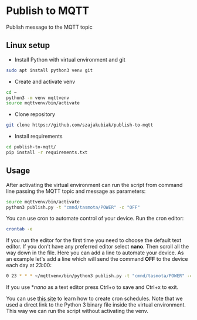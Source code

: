 # Publish to MQTT
Publish message to the MQTT topic

## Linux setup
* Install Python with virtual environment and git
``` bash
sudo apt install python3 venv git
```

* Create and activate venv
``` bash
cd ~
python3 -m venv mqttvenv
source mqttvenv/bin/activate
```

* Clone repository
``` bash
git clone https://github.com/szajakubiak/publish-to-mqtt
```

* Install requirements
``` bash
cd publish-to-mqtt/
pip install -r requirements.txt
```

## Usage
After activating the virtual environment can run the script from command line passing the MQTT topic and message as parameters:
``` bash
source mqttvenv/bin/activate
python3 publish.py -t "cmnd/tasmota/POWER" -c "OFF"
```

You can use cron to automate control of your device. Run the cron editor:
``` bash
crontab -e
```

If you run the editor for the first time you need to choose the default text editor. If you don't have any preferred editor select **nano**. Then scroll all the way down in the file. Here you can add a line to automate your device. As an example let's add a line which will send the command **OFF** to the device each day at 23:00:
``` bash
0 23 * * * ~/mqttvenv/bin/python3 publish.py -t "cmnd/tasmota/POWER" -c "OFF"
```

If you use **nano* as a text editor press Ctrl+o to save and Ctrl+x to exit.

You can use [this site](https://crontab.guru/) to learn how to create cron schedules. Note that we used a direct link to the Python 3 binary file inside the virtual environment. This way we can run the script without activating the venv.
